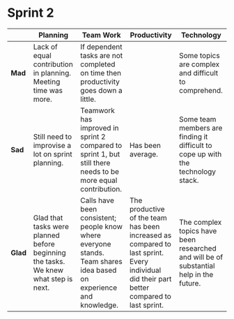 # Sprint 2

|  | **Planning** | **Team Work** | **Productivity** | **Technology** |
| --- | --- | --- | --- | --- |
| **Mad** |Lack of equal contribution in planning. Meeting time was more. | If dependent tasks are not completed on time then productivity goes down a little. |  |Some topics are complex and difficult to comprehend. |
| **Sad** | Still need to improvise a lot on sprint planning. | Teamwork has improved in sprint 2 compared to sprint 1, but still there needs to be more equal contribution. | Has been average. | Some team members are finding it difficult to cope up with the technology stack. |
| **Glad** | Glad that tasks were planned before beginning the tasks. We knew what step is next. | Calls have been consistent; people know where everyone stands. Team shares idea based on experience and knowledge. | The productive of the team has been increased as compared to last sprint. Every individual did their part better compared to last sprint. | The complex topics have been researched and will be of substantial help in the future. |
